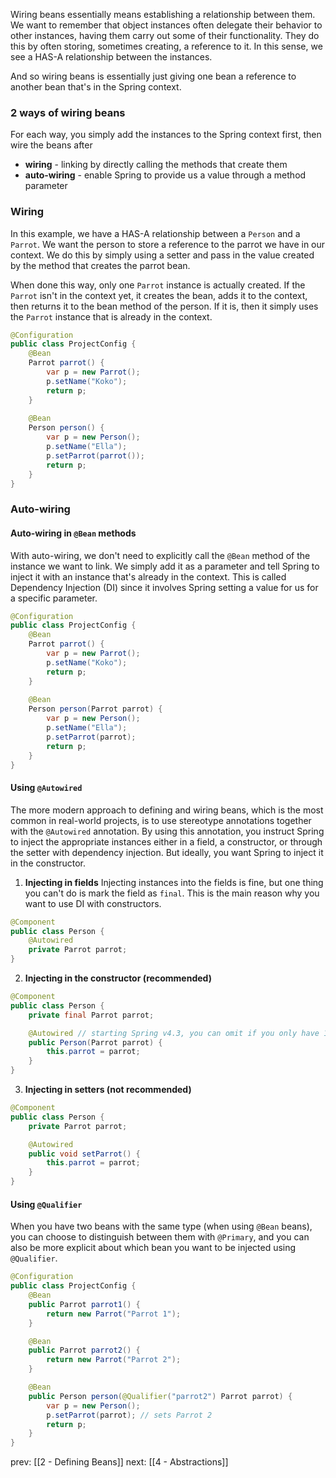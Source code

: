  Wiring beans essentially means establishing a relationship between them. We want to remember that object instances often delegate their behavior to other instances, having them carry out some of their functionality. They do this by often storing, sometimes creating, a reference to it. In this sense, we see a HAS-A relationship between the instances.

And so wiring beans is essentially just giving one bean a reference to another bean that's in the Spring context.

### 2 ways of wiring beans
For each way, you simply add the instances to the Spring context first, then wire the beans after
- **wiring** - linking by directly calling the methods that create them
- **auto-wiring** - enable Spring to provide us a value through a method parameter

### Wiring
In this example, we have a HAS-A relationship between a `Person` and a `Parrot`. We want the person to store a reference to the parrot we have in our context. We do this by simply using a setter and pass in the value created by the method that creates the parrot bean.

When done this way, only one `Parrot` instance is actually created. If the `Parrot` isn't in the context yet, it creates the bean, adds it to the context, then returns it to the bean method of the person. If it is, then it simply uses the `Parrot` instance that is already in the context.
```java
@Configuration  
public class ProjectConfig {  
    @Bean  
    Parrot parrot() {  
        var p = new Parrot();  
        p.setName("Koko");  
        return p;  
    }  
  
    @Bean  
    Person person() {  
        var p = new Person();  
        p.setName("Ella");  
        p.setParrot(parrot());  
        return p;  
    }  
}
```

### Auto-wiring
#### Auto-wiring in `@Bean` methods
With auto-wiring, we don't need to explicitly call the `@Bean` method of the instance we want to link. We simply add it as a parameter and tell Spring to inject it with an instance that's already in the context. This is called Dependency Injection (DI) since it involves Spring setting a value for us for a specific parameter.

```java
@Configuration  
public class ProjectConfig {  
    @Bean  
    Parrot parrot() {  
        var p = new Parrot();  
        p.setName("Koko");  
        return p;  
    }  
  
    @Bean  
    Person person(Parrot parrot) {  
        var p = new Person();  
        p.setName("Ella");  
        p.setParrot(parrot);  
        return p;  
    }  
}
```

#### Using `@Autowired`
The more modern approach to defining and wiring beans, which is the most common in real-world projects, is to use stereotype annotations together with the `@Autowired` annotation. By using this annotation, you instruct Spring to inject the appropriate instances either in a field, a constructor, or through the setter with dependency injection. But ideally, you want Spring to inject it in the constructor.

1. **Injecting in fields**
Injecting instances into the fields is fine, but one thing you can't do is mark the field as `final`. This is the main reason why you want to use DI with constructors.
```java
@Component
public class Person {
	@Autowired
	private Parrot parrot;
}
```

2. **Injecting in the constructor (recommended)**
```java
@Component
public class Person {
	private final Parrot parrot;

	@Autowired // starting Spring v4.3, you can omit if you only have 1 constructor
	public Person(Parrot parrot) {
		this.parrot = parrot;
	}
}
```

3. **Injecting in setters (not recommended)**
```java
@Component
public class Person {
	private Parrot parrot;

	@Autowired
	public void setParrot() {
		this.parrot = parrot;
	}
}
```


#### Using `@Qualifier`
When you have two beans with the same type (when using `@Bean` beans), you can choose to distinguish between them with `@Primary`, and you can also be more explicit about which bean you want to be injected using `@Qualifier`.

```java
@Configuration
public class ProjectConfig {
	@Bean
	public Parrot parrot1() {
		return new Parrot("Parrot 1");
	}

	@Bean
	public Parrot parrot2() {
		return new Parrot("Parrot 2");
	}

	@Bean
	public Person person(@Qualifier("parrot2") Parrot parrot) {
		var p = new Person();
		p.setParrot(parrot); // sets Parrot 2
		return p;
	}
}
```

prev: [[2 - Defining Beans]]
next: [[4 - Abstractions]]